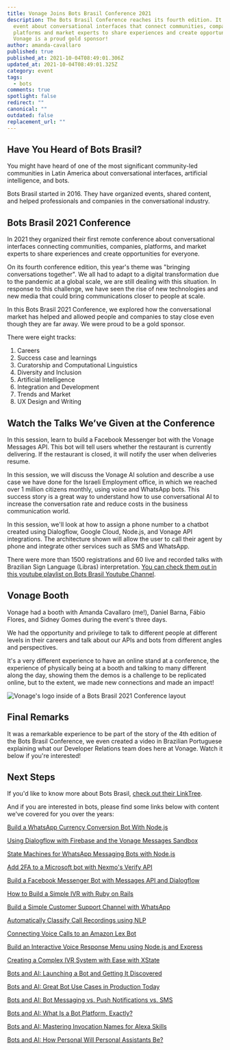 ```yaml
---
title: Vonage Joins Bots Brasil Conference 2021
description: The Bots Brasil Conference reaches its fourth edition. It is an
  event about conversational interfaces that connect communities, companies,
  platforms and market experts to share experiences and create opportunities.
  Vonage is a proud gold sponsor!
author: amanda-cavallaro
published: true
published_at: 2021-10-04T08:49:01.306Z
updated_at: 2021-10-04T08:49:01.325Z
category: event
tags:
  - bots
comments: true
spotlight: false
redirect: ""
canonical: ""
outdated: false
replacement_url: ""
---
```

## Have You Heard of Bots Brasil?

You might have heard of one of the most significant community-led communities in Latin America about conversational interfaces, artificial intelligence, and bots. 

Bots Brasil started in 2016. They have organized events, shared content, and helped professionals and companies in the conversational industry.

## Bots Brasil 2021 Conference

In 2021 they organized their first remote conference about conversational interfaces connecting communities, companies, platforms, and market experts to share experiences and create opportunities for everyone. 

On its fourth conference edition, this year's theme was "bringing conversations together". We all had to adapt to a digital transformation due to the pandemic at a global scale, we are still dealing with this situation. In response to this challenge, we have seen the rise of new technologies and new media that could bring communications closer to people at scale.

In this Bots Brasil 2021 Conference, we explored how the conversational market has helped and allowed people and companies to stay close even though they are far away. We were proud to be a gold sponsor.

There were eight tracks: 

1. Careers
2. Success case and learnings
3. Curatorship and Computational Linguistics
4. Diversity and Inclusion
5. Artificial Intelligence
6. Integration and Development
7. Trends and Market
8. UX Design and Writing

## Watch the Talks We’ve Given at the Conference

<youtube id="7pEzVf1S410"></youtube>

In this session, learn to build a Facebook Messenger bot with the Vonage Messages API. This bot will tell users whether the restaurant is currently delivering. If the restaurant is closed, it will notify the user when deliveries resume.

<youtube id="t_aBilqUuqg"></youtube>

In this session, we will discuss the Vonage AI solution and describe a use case we have done for the Israeli Employment office, in which we reached over 1 million citizens monthly, using voice and WhatsApp bots. This success story is a great way to understand how to use conversational AI to increase the conversation rate and reduce costs in the business communication world.

<youtube id="PezL3MzcheA"></youtube>

In this session, we'll look at how to assign a phone number to a chatbot created using Dialogflow, Google Cloud, Node.js, and Vonage API integrations. The architecture shown will allow the user to call their agent by phone and integrate other services such as SMS and WhatsApp.

There were more than 1500 registrations and 60 live and recorded talks with Brazilian Sign Language (Libras) interpretation. [You can check them out in this youtube playlist on Bots Brasil Youtube Channel](https://www.youtube.com/playlist?list=PL3j5_lNQE6qW094EBC-rvHPOq7v0RZNBU).

## Vonage Booth

Vonage had a booth with Amanda Cavallaro (me!), Daniel Barna, Fábio Flores, and Sidney Gomes during the event's three days. 

We had the opportunity and privilege to talk to different people at different levels in their careers and talk about our APIs and bots from different angles and perspectives.

It's a very different experience to have an online stand at a conference, the experience of physically being at a booth and talking to many different along the day, showing them the demos is a challenge to be replicated online, but to the extent, we made new connections and made an impact!

![Vonage's logo inside of a Bots Brasil 2021 Conference layout](/content/blog/vonage-joins-bots-brasil-conference-2021/vonage-feed.png "Vonage is a sponsor at Bots Brasil 2021 Conference")

## Final Remarks  

It was a remarkable experience to be part of the story of the 4th edition of the Bots Brasil Conference, we even created a video in Brazilian Portuguese explaining what our Developer Relations team does here at Vonage. Watch it below if you're interested!

<youtube id="RsX_rF1ntPU"></youtube>



## Next Steps

If you'd like to know more about Bots Brasil, [check out their LinkTree](https://linktr.ee/botsbrasil).

And if you are interested in bots, please find some links below with content we've covered for you over the years:

[Build a WhatsApp Currency Conversion Bot With Node.js](https://learn.vonage.com/blog/2020/09/09/build-a-whatsapp-currency-conversion-bot-with-node-js/)

[Using Dialogflow with Firebase and the Vonage Messages Sandbox](https://learn.vonage.com/blog/2020/06/01/using-dialogflow-with-firebase-and-the-vonage-messages-sandbox-dr/)	

[State Machines for WhatsApp Messaging Bots with Node.js](https://learn.vonage.com/blog/2021/09/02/state-machines-for-messaging-bots/)	

[Add 2FA to a Microsoft bot with Nexmo's Verify API	](https://learn.vonage.com/blog/2018/07/11/add-two-factor-authentication-to-a-microsoft-bot-with-nexmos-verify-api-dr/)

[Build a Facebook Messenger Bot with Messages API and Dialogflow	](https://learn.vonage.com/blog/2018/10/16/build-a-facebook-messenger-bot-with-messages-api-and-dialogflow-dr/)

[How to Build a Simple IVR with Ruby on Rails](https://learn.vonage.com/blog/2019/07/04/build-an-ivr-with-ruby-on-rails-dr/)	

[Build a Simple Customer Support Channel with WhatsApp](https://learn.vonage.com/blog/2020/08/12/build-a-simple-customer-support-channel-with-whatsapp/)

[Automatically Classify Call Recordings using NLP](https://learn.vonage.com/blog/2018/07/10/voice-classification-nlp-google-cloud-dr/)	

[Connecting Voice Calls to an Amazon Lex Bot](https://learn.vonage.com/blog/2021/03/10/connecting-voice-calls-to-an-amazon-lex-bot/)	

[Build an Interactive Voice Response Menu using Node.js and Express](https://learn.vonage.com/blog/2019/04/08/build-interactive-voice-response-node-express-javascript-dr/)	

[Creating a Complex IVR System with Ease with XState](https://learn.vonage.com/blog/2019/06/20/creating-a-complex-ivr-system-with-ease-with-xstate-dr/)	

[Bots and AI: Launching a Bot and Getting It Discovered](https://learn.vonage.com/blog/2017/08/31/bots-ai-launching-bot-getting-discovered-dr/)	

[Bots and AI: Great Bot Use Cases in Production Today	](https://learn.vonage.com/blog/2017/09/07/ai-bot-use-cases-dr/)

[Bots and AI: Bot Messaging vs. Push Notifications vs. SMS	](https://learn.vonage.com/blog/2017/09/14/ai-bot-messaging-push-notifications-sms-dr/)

[Bots and AI: What Is a Bot Platform, Exactly?](https://learn.vonage.com/blog/2017/10/05/ai-bot-platform/)	

[Bots and AI: Mastering Invocation Names for Alexa Skills](https://learn.vonage.com/blog/2017/11/02/bots-ai-mastering-invocation-names-alexa-skills/)	

[Bots and AI: How Personal Will Personal Assistants Be?](https://learn.vonage.com/blog/2017/11/16/bots-ai-personal-assistants-voice-assistants/)